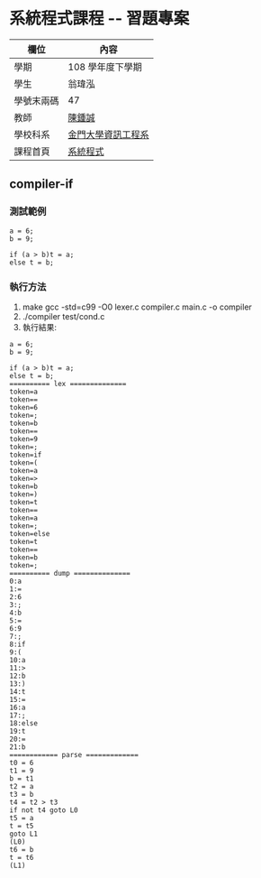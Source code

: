 # 系統程式課程 -- 習題專案

欄位 | 內容
-----|--------
學期 | 108 學年度下學期
學生 | 翁瑋泓
學號末兩碼 | 47
教師 | [陳鍾誠](https://misavo.com/blog/%E9%99%B3%E9%8D%BE%E8%AA%A0)
學校科系 | [金門大學資訊工程系](https://www.nqu.edu.tw/educsie/index.php)
課程首頁 | [系統程式](https://misavo.com/blog/%E9%99%B3%E9%8D%BE%E8%AA%A0/%E8%AA%B2%E7%A8%8B/%E7%B3%BB%E7%B5%B1%E7%A8%8B%E5%BC%8F)
## compiler-if
### 測試範例
```
a = 6;
b = 9;

if (a > b)t = a;
else t = b;
```
### 執行方法
1. make   gcc -std=c99 -O0 lexer.c compiler.c main.c -o compiler
2. ./compiler test/cond.c
3. 執行結果:
```
a = 6;
b = 9;

if (a > b)t = a;
else t = b;
========== lex ==============
token=a
token==
token=6
token=;
token=b
token==
token=9
token=;
token=if
token=(
token=a
token=>
token=b
token=)
token=t
token==
token=a
token=;
token=else
token=t
token==
token=b
token=;
========== dump ==============
0:a
1:=
2:6
3:;
4:b
5:=
6:9
7:;
8:if
9:(
10:a
11:>
12:b
13:)
14:t
15:=
16:a
17:;
18:else
19:t
20:=
21:b
============ parse =============
t0 = 6
t1 = 9
b = t1
t2 = a
t3 = b
t4 = t2 > t3
if not t4 goto L0
t5 = a
t = t5
goto L1
(L0)
t6 = b
t = t6
(L1)
```
